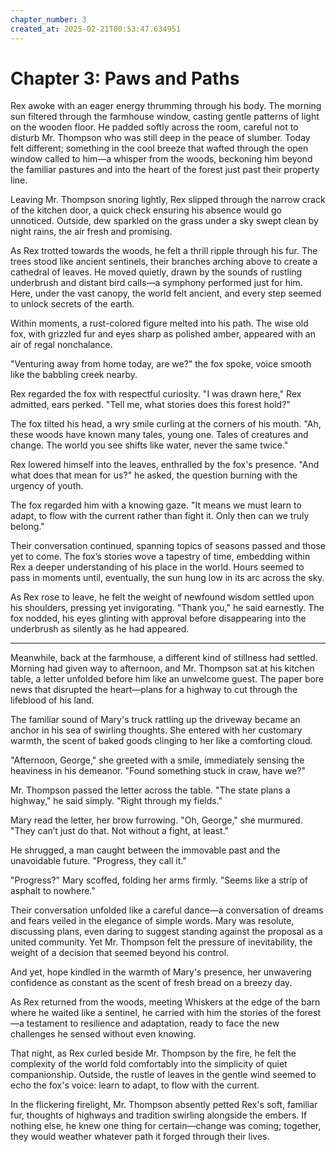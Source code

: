 ```yaml
---
chapter_number: 3
created_at: 2025-02-21T00:53:47.634951
---
```

# Chapter 3: **Paws and Paths**

Rex awoke with an eager energy thrumming through his body. The morning sun filtered through the farmhouse window, casting gentle patterns of light on the wooden floor. He padded softly across the room, careful not to disturb Mr. Thompson who was still deep in the peace of slumber. Today felt different; something in the cool breeze that wafted through the open window called to him—a whisper from the woods, beckoning him beyond the familiar pastures and into the heart of the forest just past their property line.

Leaving Mr. Thompson snoring lightly, Rex slipped through the narrow crack of the kitchen door, a quick check ensuring his absence would go unnoticed. Outside, dew sparkled on the grass under a sky swept clean by night rains, the air fresh and promising.

As Rex trotted towards the woods, he felt a thrill ripple through his fur. The trees stood like ancient sentinels, their branches arching above to create a cathedral of leaves. He moved quietly, drawn by the sounds of rustling underbrush and distant bird calls—a symphony performed just for him. Here, under the vast canopy, the world felt ancient, and every step seemed to unlock secrets of the earth.

Within moments, a rust-colored figure melted into his path. The wise old fox, with grizzled fur and eyes sharp as polished amber, appeared with an air of regal nonchalance.

"Venturing away from home today, are we?" the fox spoke, voice smooth like the babbling creek nearby.

Rex regarded the fox with respectful curiosity. "I was drawn here," Rex admitted, ears perked. "Tell me, what stories does this forest hold?"

The fox tilted his head, a wry smile curling at the corners of his mouth. "Ah, these woods have known many tales, young one. Tales of creatures and change. The world you see shifts like water, never the same twice."

Rex lowered himself into the leaves, enthralled by the fox's presence. "And what does that mean for us?" he asked, the question burning with the urgency of youth.

The fox regarded him with a knowing gaze. "It means we must learn to adapt, to flow with the current rather than fight it. Only then can we truly belong."

Their conversation continued, spanning topics of seasons passed and those yet to come. The fox’s stories wove a tapestry of time, embedding within Rex a deeper understanding of his place in the world. Hours seemed to pass in moments until, eventually, the sun hung low in its arc across the sky.

As Rex rose to leave, he felt the weight of newfound wisdom settled upon his shoulders, pressing yet invigorating. "Thank you," he said earnestly. The fox nodded, his eyes glinting with approval before disappearing into the underbrush as silently as he had appeared.

-----

Meanwhile, back at the farmhouse, a different kind of stillness had settled. Morning had given way to afternoon, and Mr. Thompson sat at his kitchen table, a letter unfolded before him like an unwelcome guest. The paper bore news that disrupted the heart—plans for a highway to cut through the lifeblood of his land.

The familiar sound of Mary's truck rattling up the driveway became an anchor in his sea of swirling thoughts. She entered with her customary warmth, the scent of baked goods clinging to her like a comforting cloud.

"Afternoon, George," she greeted with a smile, immediately sensing the heaviness in his demeanor. "Found something stuck in craw, have we?"

Mr. Thompson passed the letter across the table. "The state plans a highway," he said simply. "Right through my fields."

Mary read the letter, her brow furrowing. "Oh, George," she murmured. "They can’t just do that. Not without a fight, at least."

He shrugged, a man caught between the immovable past and the unavoidable future. "Progress, they call it."

"Progress?" Mary scoffed, folding her arms firmly. "Seems like a strip of asphalt to nowhere."

Their conversation unfolded like a careful dance—a conversation of dreams and fears veiled in the elegance of simple words. Mary was resolute, discussing plans, even daring to suggest standing against the proposal as a united community. Yet Mr. Thompson felt the pressure of inevitability, the weight of a decision that seemed beyond his control.

And yet, hope kindled in the warmth of Mary's presence, her unwavering confidence as constant as the scent of fresh bread on a breezy day.

As Rex returned from the woods, meeting Whiskers at the edge of the barn where he waited like a sentinel, he carried with him the stories of the forest—a testament to resilience and adaptation, ready to face the new challenges he sensed without even knowing.

That night, as Rex curled beside Mr. Thompson by the fire, he felt the complexity of the world fold comfortably into the simplicity of quiet companionship. Outside, the rustle of leaves in the gentle wind seemed to echo the fox's voice: learn to adapt, to flow with the current.

In the flickering firelight, Mr. Thompson absently petted Rex's soft, familiar fur, thoughts of highways and tradition swirling alongside the embers. If nothing else, he knew one thing for certain—change was coming; together, they would weather whatever path it forged through their lives.